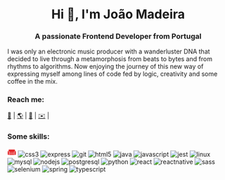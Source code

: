 <h1 align="center">Hi 👋, I'm João Madeira</h1>
<h3 align="center">A passionate Frontend Developer from Portugal</h3>

<p>
I was only an electronic music producer with a wanderluster DNA that decided to live through a metamorphosis from beats to bytes and from rhythms to algorithms. 
Now enjoying the journey of this new way of expressing myself among lines of code fed by logic, creativity and some coffee in the mix. 
</p>

<h3 align="left">Reach me:</h3>

[📄](http://www.joaomadeira.net/resume/Joao_Madeira_Resume.pdf) | [🌎](http://www.joaomadeira.net/) | [👔](https://www.linkedin.com/in/jpmmadeira/) | [✉️](mailto:mail@joaomadeira.net) |

<h3 align="left">Some skills:</h3>
<p align="left"> 
<img src="https://raw.githubusercontent.com/devicons/devicon/0d6c64dbbf311879f7d563bfc3ccf559f9ed111c/icons/couchdb/couchdb-original.svg" alt="couchdb" width="20" height="20"/> <img src="https://devicons.github.io/devicon/devicon.git/icons/css3/css3-original-wordmark.svg" alt="css3" width="20" height="20"/> 
<img src="https://devicons.github.io/devicon/devicon.git/icons/express/express-original-wordmark.svg" alt="express" width="20" height="20"/> 
<img src="https://www.vectorlogo.zone/logos/git-scm/git-scm-icon.svg" alt="git" width="20" height="20"/>
<img src="https://devicons.github.io/devicon/devicon.git/icons/html5/html5-original-wordmark.svg" alt="html5" width="20" height="20"/>
<img src="https://devicons.github.io/devicon/devicon.git/icons/java/java-original-wordmark.svg" alt="java" width="20" height="20"/>
<img src="https://devicons.github.io/devicon/devicon.git/icons/javascript/javascript-original.svg" alt="javascript" width="20" height="20"/>
<img src="https://www.vectorlogo.zone/logos/jestjsio/jestjsio-icon.svg" alt="jest" width="20" height="20"/>
<img src="https://devicons.github.io/devicon/devicon.git/icons/linux/linux-original.svg" alt="linux" width="20" height="20"/>
<img src="https://devicons.github.io/devicon/devicon.git/icons/mysql/mysql-original-wordmark.svg" alt="mysql" width="20" height="20"/>
<img src="https://devicons.github.io/devicon/devicon.git/icons/nodejs/nodejs-original-wordmark.svg" alt="nodejs" width="20" height="20"/>
<img src="https://devicons.github.io/devicon/devicon.git/icons/postgresql/postgresql-original-wordmark.svg" alt="postgresql" width="20" height="20"/>
<img src="https://devicons.github.io/devicon/devicon.git/icons/python/python-original.svg" alt="python" width="20" height="20"/>
<img src="https://devicons.github.io/devicon/devicon.git/icons/react/react-original-wordmark.svg" alt="react" width="20" height="20"/>
<img src="https://reactnative.dev/img/header_logo.svg" alt="reactnative" width="20" height="20"/>
<img src="https://devicons.github.io/devicon/devicon.git/icons/sass/sass-original.svg" alt="sass" width="20" height="20"/>
<img src="https://raw.githubusercontent.com/detain/svg-logos/780f25886640cef088af994181646db2f6b1a3f8/svg/selenium-logo.svg" alt="selenium" width="20" height="20"/>
<img src="https://www.vectorlogo.zone/logos/springio/springio-icon.svg" alt="spring" width="20" height="20"/>
<img src="https://devicons.github.io/devicon/devicon.git/icons/typescript/typescript-original.svg" alt="typescript" width="20" height="20"/>
</p>
